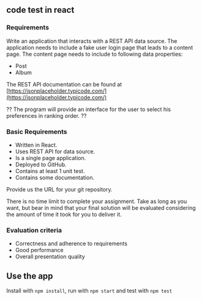 ## code test in react


### Requirements

Write an application that interacts with a REST API data source. The application needs to include a fake user login page that leads to a content page. The content page needs to include to following data properties:

- Post
- Album

The REST API documentation can be found at [https://jsonplaceholder.typicode.com/](https://jsonplaceholder.typicode.com/)

?? The program will provide an interface for the user to select his preferences in ranking order. ??


### Basic Requirements
- Written in React.
- Uses REST API for data source.
- Is a single page application.
- Deployed to GitHub.
- Contains at least 1 unit test.
- Contains some documentation.

Provide us the URL for your git repository.

There is no time limit to complete your assignment. Take as long as you want, but bear in mind that your final solution will be evaluated considering the amount of time it took for you to deliver it.


### Evaluation criteria

- Correctness and adherence to requirements
- Good performance
- Overall presentation quality



## Use the app

Install with `npm install`, run with `npm start` and test with `npm test`
